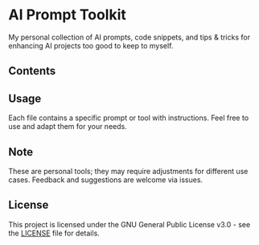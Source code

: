 # AI Prompt Toolkit

My personal collection of AI prompts, code snippets, and tips & tricks for enhancing AI projects too good to keep to myself.

## Contents

<!-- TOC START -->
<!-- TOC END -->

## Usage

Each file contains a specific prompt or tool with instructions. Feel free to use and adapt them for your needs.

## Note

These are personal tools; they may require adjustments for different use cases. Feedback and suggestions are welcome via issues.

## License

This project is licensed under the GNU General Public License v3.0 - see the [LICENSE](LICENSE) file for details.

